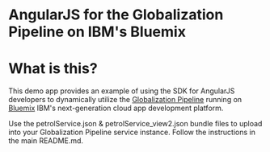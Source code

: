 AngularJS for the Globalization Pipeline on IBM's Bluemix
===

<!--
/*  
 * Copyright IBM Corp. 2015
 *
 * Licensed under the Apache License, Version 2.0 (the "License");
 * you may not use this file except in compliance with the License.
 * You may obtain a copy of the License at
 *
 * http://www.apache.org/licenses/LICENSE-2.0
 *
 * Unless required by applicable law or agreed to in writing, software
 * distributed under the License is distributed on an "AS IS" BASIS,
 * WITHOUT WARRANTIES OR CONDITIONS OF ANY KIND, either express or implied.
 * See the License for the specific language governing permissions and
 * limitations under the License.
 */
-->

#  What is this? 
This demo app provides an example of using the SDK for AngularJS developers to dynamically utilize the [Globalization Pipeline](https://www.ng.bluemix.net/docs/services/GlobalizationPipeline/index.html) running on [Bluemix](http://www.ng.bluemix.net) IBM's next-generation cloud app development platform. 

Use the petrolService.json & petrolService_view2.json bundle files to upload into your Globalization Pipeline service instance. Follow the instructions in the main README.md. 